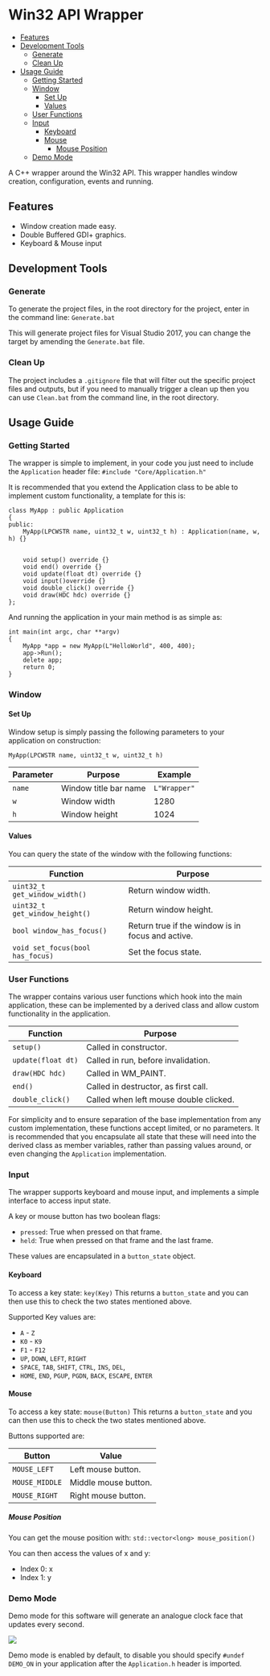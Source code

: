 # Win32 API Wrapper

<!-- toc -->

- [Features](#Features)
- [Development Tools](#Development-Tools)
  * [Generate](#Generate)
  * [Clean Up](#Clean-Up)
- [Usage Guide](#Usage-Guide)
  * [Getting Started](#Getting-Started)
  * [Window](#Window)
    + [Set Up](#Set-Up)
    + [Values](#Values)
  * [User Functions](#User-Functions)
  * [Input](#Input)
    + [Keyboard](#Keyboard)
    + [Mouse](#Mouse)
      - [Mouse Position](#Mouse-Position)
  * [Demo Mode](#Demo-Mode)

<!-- tocstop -->

A C++ wrapper around the Win32 API. This wrapper handles window creation, configuration, events and running.

## Features

-  Window creation made easy.
-  Double Buffered GDI+ graphics.
-  Keyboard & Mouse input

## Development Tools

### Generate

To generate the project files, in the root directory for the project, enter in the command line: `Generate.bat`

This will generate project files for Visual Studio 2017, you can change the target by amending the `Generate.bat` file.

### Clean Up

The project includes a `.gitignore` file that will filter out the specific project files and outputs, but if you need to manually trigger a clean up then you can use `Clean.bat` from the command line, in the root directory.

## Usage Guide

### Getting Started

The wrapper is simple to implement, in your code you just need to include the `Application` header file: `#include "Core/Application.h"`

It is recommended that you extend the Application class to be able to implement custom functionality, a template for this is:

```
class MyApp : public Application
{
public:
	MyApp(LPCWSTR name, uint32_t w, uint32_t h) : Application(name, w, h) {}


	void setup() override {}		
	void end() override {}             
	void update(float dt) override {}  
	void input()override {}        	
	void double_click() override {}    
	void draw(HDC hdc) override {}     
};
```

And running the application in your main method is as simple as:

```
int main(int argc, char **argv)
{
    MyApp *app = new MyApp(L"HelloWorld", 400, 400);
    app->Run();
    delete app;
    return 0;
}
```

### Window

#### Set Up

Window setup is simply passing the following parameters to your application on construction:

`MyApp(LPCWSTR name, uint32_t w, uint32_t h)`

| Parameter | Purpose               | Example      |
|-----------|-----------------------|--------------|
| `name`    | Window title bar name | `L"Wrapper"` |
| `w`       | Window width          | 1280         |
| `h`       | Window height         | 1024         |

#### Values

You can query the state of the window with the following functions:

| Function                         | Purpose                                           |
|----------------------------------|---------------------------------------------------|
| `uint32_t get_window_width()`    | Return window width.                              |
| `uint32_t get_window_height()`   | Return window height.                             |
| `bool window_has_focus()`        | Return true if the window is in focus and active. |
| `void set_focus(bool has_focus)` | Set the focus state.                              |

### User Functions

The wrapper contains various user functions which hook into the main application, these can be implemented by a derived class and allow custom functionality in the application.

| Function           | Purpose                                |
|--------------------|----------------------------------------|
| `setup()`          | Called in constructor.                 |
| `update(float dt)` | Called in run, before invalidation.    |
| `draw(HDC hdc)`    | Called in WM_PAINT.                    |
| `end()`            | Called in destructor, as first call.   |
| `double_click()`   | Called when left mouse double clicked. |

For simplicity and to ensure separation of the base implementation from any custom implementation, these functions accept limited, or no parameters. It is recommended that you encapsulate all state that these will need into the derived class as member variables, rather than passing values around, or even changing the `Application` implementation.

### Input

The wrapper supports keyboard and mouse input, and implements a simple interface to access input state.

A key or mouse button has two boolean flags:

- `pressed`: True when pressed on that frame.
- `held`: True when pressed on that frame and the last frame.

These values are encapsulated in a `button_state` object.

#### Keyboard

To access a key state: `key(Key)`
This returns a `button_state` and you can then use this to check the two states mentioned above.

Supported Key values are:

- `A` - `Z`
- `K0` - `K9`
- `F1` - `F12`
- `UP`, `DOWN`, `LEFT`, `RIGHT`
- `SPACE`, `TAB`, `SHIFT`, `CTRL`, `INS`, `DEL`,
- `HOME`, `END`, `PGUP`, `PGDN`, `BACK`, `ESCAPE`, `ENTER`

#### Mouse

To access a key state: `mouse(Button)`
This returns a `button_state` and you can then use this to check the two states mentioned above.

Buttons supported are: 

| Button         | Value                |
|----------------|----------------------|
| `MOUSE_LEFT`   | Left mouse button.   |
| `MOUSE_MIDDLE` | Middle mouse button. |
| `MOUSE_RIGHT`  | Right mouse button.  |

##### Mouse Position

You can get the mouse position with: `std::vector<long> mouse_position()`

You can then access the values of x and y:

- Index 0: x
- Index 1: y

### Demo Mode

Demo mode for this software will generate an analogue clock face that updates every second.

<img src="https://raw.githubusercontent.com/ivSlesser/Win32-API-Wrapper/master/vendor/img/clock.png"/>

Demo mode is enabled by default, to disable you should specify `#undef DEMO_ON` in your application after the `Application.h` header is imported.